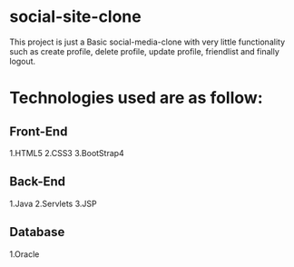 # social-site-clone
This project is just a Basic social-media-clone with very little functionality such as create profile, delete profile, update profile, friendlist and finally logout.
# Technologies used are as follow:
## Front-End
1.HTML5
2.CSS3
3.BootStrap4
## Back-End
1.Java
2.Servlets
3.JSP
## Database
1.Oracle
